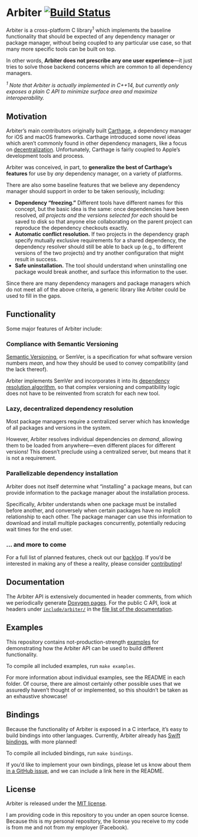 # Arbiter [![Build Status](https://travis-ci.org/jspahrsummers/Arbiter.svg?branch=master)](https://travis-ci.org/jspahrsummers/Arbiter)

Arbiter is a cross-platform C library<sup>1</sup> which implements the baseline functionality that should be expected of any dependency manager or package manager, without being coupled to any particular use case, so that many more specific tools can be built on top.

In other words, **Arbiter does not prescribe any one user experience**—it just tries to solve those backend concerns which are common to all dependency managers.

_<sup>1</sup> Note that Arbiter is actually implemented in C++14, but currently only exposes a plain C API to minimize surface area and maximize interoperability._

## Motivation

Arbiter’s main contributors originally built [Carthage](https://github.com/Carthage/Carthage), a dependency manager for iOS and macOS frameworks. Carthage introduced some novel ideas which aren’t commonly found in other dependency managers, like a focus on [decentralization](#lazy-decentralized-dependency-resolution). Unfortunately, Carthage is fairly coupled to Apple’s development tools and process.

Arbiter was conceived, in part, to **generalize the best of Carthage’s features** for use by _any_ dependency manager, on a variety of platforms.

There are also some baseline features that we believe any dependency manager should support in order to be taken seriously, including:

* **Dependency “freezing.”** Different tools have different names for this concept, but the basic idea is the same: once dependencies have been resolved, _all projects and the versions selected for each_ should be saved to disk so that anyone else collaborating on the parent project can reproduce the dependency checkouts exactly.
* **Automatic conflict resolution.** If two projects in the dependency graph specify mutually exclusive requirements for a shared dependency, the dependency resolver should still be able to back up (e.g., to different versions of the two projects) and try another configuration that might result in success.
* **Safe uninstallation.** The tool should understand when uninstalling one package would break another, and surface this information to the user.

Since there are many dependency managers and package managers which do not meet all of the above criteria, a generic library like Arbiter could be used to fill in the gaps.

## Functionality

Some major features of Arbiter include:

### Compliance with Semantic Versioning

[Semantic Versioning](http://semver.org), or SemVer, is a specification for what software version numbers _mean_, and how they should be used to convey compatibility (and the lack thereof).

Arbiter implements SemVer and incorporates it into its [dependency resolution algorithm](#lazy-decentralized-dependency-resolution), so that complex versioning and compatibility logic does not have to be reinvented from scratch for each new tool.

### Lazy, decentralized dependency resolution

Most package managers require a centralized server which has knowledge of all packages and versions in the system.

However, Arbiter resolves individual dependencies _on demand_, allowing them to be loaded from anywhere—even different places for different versions! This doesn’t preclude using a centralized server, but means that it is not a requirement.

### Parallelizable dependency installation

Arbiter does not itself determine what “installing” a package means, but can provide information to the package manager about the installation process.

Specifically, Arbiter understands when one package must be installed before another, and conversely when certain packages have no implicit relationship to each other. The package manager can use this information to download and install multiple packages concurrently, potentially reducing wait times for the end user.

### … and more to come

For a full list of planned features, check out our [backlog](https://github.com/jspahrsummers/Arbiter/issues?q=is%3Aopen+is%3Aissue+label%3Aenhancement+sort%3Acreated-desc). If you’d be interested in making any of these a reality, please consider [contributing](CONTRIBUTING.md)!

## Documentation

The Arbiter API is extensively documented in header comments, from which we periodically generate [Doxygen pages](http://jspahrsummers.com/Arbiter/). For the public C API, look at headers under [`include/arbiter/`](include/arbiter/) in the [file list of the documentation](http://jspahrsummers.com/Arbiter/files.html).

## Examples

This repository contains not-production-strength [examples](examples/) for demonstrating how the Arbiter API can be used to build different functionality.

To compile all included examples, run `make examples`.

For more information about individual examples, see the README in each folder. Of course, there are almost certainly other possible uses that we assuredly haven’t thought of or implemented, so this shouldn’t be taken as an exhaustive showcase!

## Bindings

Because the functionality of Arbiter is exposed in a C interface, it’s easy to build bindings into other languages. Currently, Arbiter already has [Swift bindings](bindings/swift/), with more planned!

To compile all included bindings, run `make bindings`.

If you’d like to implement your own bindings, please let us know about them [in a GitHub issue](https://github.com/jspahrsummers/Arbiter/issues/new), and we can include a link here in the README.

## License

Arbiter is released under the [MIT license](LICENSE.md).

I am providing code in this repository to you under an open source license. Because this is my personal repository, the license you receive to my code is from me and not from my employer (Facebook).
